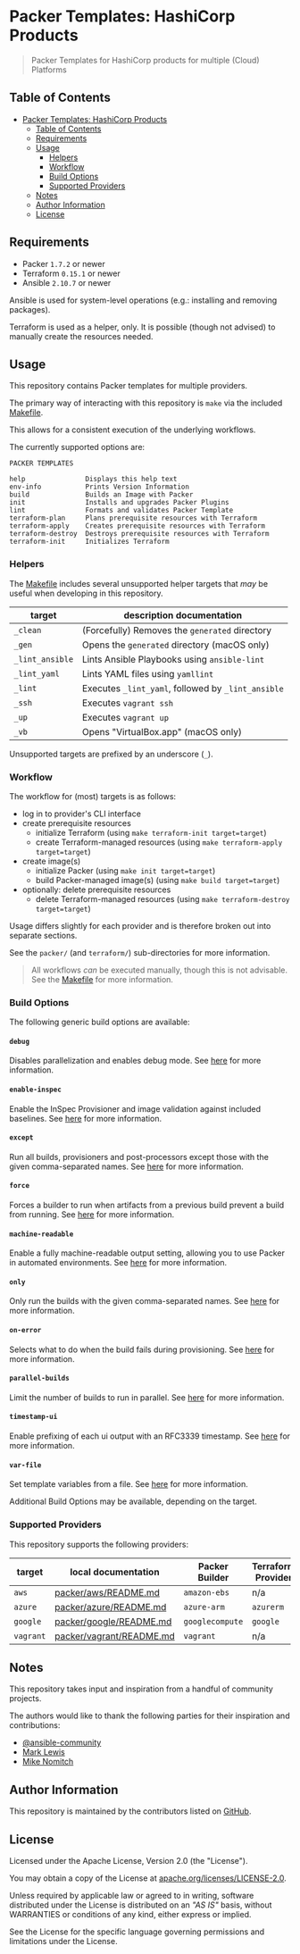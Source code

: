 # Packer Templates: HashiCorp Products

> Packer Templates for HashiCorp products for multiple (Cloud) Platforms

## Table of Contents

- [Packer Templates: HashiCorp Products](#packer-templates-hashicorp-products)
  - [Table of Contents](#table-of-contents)
  - [Requirements](#requirements)
  - [Usage](#usage)
    - [Helpers](#helpers)
    - [Workflow](#workflow)
    - [Build Options](#build-options)
    - [Supported Providers](#supported-providers)
  - [Notes](#notes)
  - [Author Information](#author-information)
  - [License](#license)

## Requirements

- Packer `1.7.2` or newer
- Terraform `0.15.1` or newer
- Ansible `2.10.7` or newer

Ansible is used for system-level operations (e.g.: installing and removing packages).

Terraform is used as a helper, only. It is possible (though not advised) to manually create the resources needed.

## Usage

This repository contains Packer templates for multiple providers.

The primary way of interacting with this repository is `make` via the included [Makefile](Makefile).

This allows for a consistent execution of the underlying workflows.

The currently supported options are:

```text
PACKER TEMPLATES

help               Displays this help text
env-info           Prints Version Information
build              Builds an Image with Packer
init               Installs and upgrades Packer Plugins
lint               Formats and validates Packer Template
terraform-plan     Plans prerequisite resources with Terraform
terraform-apply    Creates prerequisite resources with Terraform
terraform-destroy  Destroys prerequisite resources with Terraform
terraform-init     Initializes Terraform
```

### Helpers

The [Makefile](Makefile) includes several unsupported helper targets that _may_ be useful when developing in this repository.

| target          | description documentation                          |
|-----------------|----------------------------------------------------|
| `_clean`        | (Forcefully) Removes the `generated` directory     |
| `_gen`          | Opens the `generated` directory (macOS only)       |
| `_lint_ansible` | Lints Ansible Playbooks using `ansible-lint`       |
| `_lint_yaml`    | Lints YAML files using `yamllint`                  |
| `_lint`         | Executes `_lint_yaml`, followed by `_lint_ansible` |
| `_ssh`          | Executes `vagrant ssh`                             |
| `_up`           | Executes `vagrant up`                              |
| `_vb`           | Opens "VirtualBox.app" (macOS only)                |

Unsupported targets are prefixed by an underscore (`_`).

### Workflow

The workflow for (most) targets is as follows:

- log in to provider's CLI interface
- create prerequisite resources
  - initialize Terraform (using `make terraform-init target=target`)
  - create Terraform-managed resources (using `make terraform-apply target=target`)
- create image(s)
  - initialize Packer (using `make init target=target`)
  - build Packer-managed image(s) (using `make build target=target`)
- optionally: delete prerequisite resources
  - delete Terraform-managed resources (using `make terraform-destroy target=target`)

Usage differs slightly for each provider and is therefore broken out into separate sections.

See the `packer/` (and `terraform/`) sub-directories for more information.

> All workflows _can_ be executed manually, though this is not advisable. See the [Makefile](Makefile) for more information.

### Build Options

The following generic build options are available:

#### `debug`

Disables parallelization and enables debug mode.
See [here](https://www.packer.io/docs/commands/build#debug) for more information.

#### `enable-inspec`

Enable the InSpec Provisioner and image validation against included baselines.
See [here](https://www.packer.io/docs/provisioners/inspec) for more information.

#### `except`

Run all builds, provisioners and post-processors except those with the given comma-separated names.
See [here](https://www.packer.io/docs/commands/build#except-foo-bar-baz) for more information.

#### `force`

Forces a builder to run when artifacts from a previous build prevent a build from running.
See [here](https://www.packer.io/docs/commands/build#force) for more information.

#### `machine-readable`

Enable a fully machine-readable output setting, allowing you to use Packer in automated environments.
See [here](https://www.packer.io/docs/commands#machine-readable-output) for more information.

#### `only`

Only run the builds with the given comma-separated names.
See [here](https://www.packer.io/docs/commands/build#only-foo-bar-baz) for more information.

#### `on-error`

Selects what to do when the build fails during provisioning.
See [here](https://www.packer.io/docs/commands/build#on-error-cleanup) for more information.

#### `parallel-builds`

Limit the number of builds to run in parallel.
See [here](https://www.packer.io/docs/commands/build#parallel-builds-n) for more information.

#### `timestamp-ui`

Enable prefixing of each ui output with an RFC3339 timestamp.
See [here](https://www.packer.io/docs/commands/build#timestamp-ui) for more information.

#### `var-file`

Set template variables from a file.
See [here](https://www.packer.io/docs/commands/build#var-file) for more information.

Additional Build Options may be available, depending on the target.

### Supported Providers

This repository supports the following providers:

| target    | local documentation                                  | Packer Builder  | Terraform Provider |
|-----------|------------------------------------------------------|-----------------|--------------------|
| `aws`     | [packer/aws/README.md](packer/aws/README.md)         | `amazon-ebs`    | n/a                |
| `azure`   | [packer/azure/README.md](packer/azure/README.md)     | `azure-arm`     | `azurerm`          |
| `google`  | [packer/google/README.md](packer/google/README.md)   | `googlecompute` | `google`           |
| `vagrant` | [packer/vagrant/README.md](packer/vagrant/README.md) | `vagrant`       | n/a                |

## Notes

This repository takes input and inspiration from a handful of community projects.

The authors would like to thank the following parties for their inspiration and contributions:

* [@ansible-community](https://github.com/ansible-community?q=hashicorp) 
* [Mark Lewis](https://github.com/ml4/base)
* [Mike Nomitch](https://github.com/glenngillen/nomatic-stack)

## Author Information

This repository is maintained by the contributors listed on [GitHub](https://github.com/operatehappy/packer-hashicorp/graphs/contributors).

## License

Licensed under the Apache License, Version 2.0 (the "License").

You may obtain a copy of the License at [apache.org/licenses/LICENSE-2.0](http://www.apache.org/licenses/LICENSE-2.0).

Unless required by applicable law or agreed to in writing, software distributed under the License is distributed on an _"AS IS"_ basis, without WARRANTIES or conditions of any kind, either express or implied.

See the License for the specific language governing permissions and limitations under the License.
